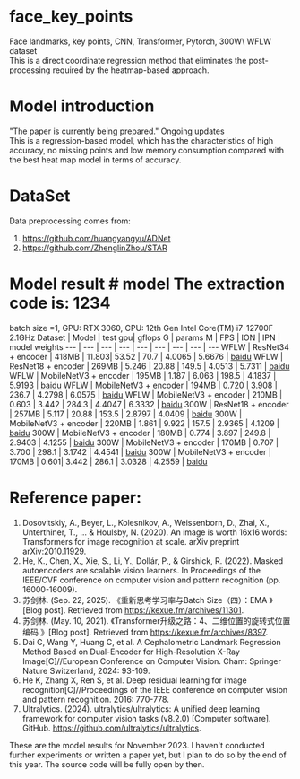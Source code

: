 # face_key_points
Face landmarks, key points, CNN, Transformer, Pytorch, 300W\ WFLW dataset    
This is a direct coordinate regression method that eliminates the post-processing required by the heatmap-based approach.
# Model introduction
"The paper is currently being prepared." Ongoing updates  
This is a regression-based model, which has the characteristics of high accuracy, no missing points and low memory consumption compared with the best heat map model in terms of accuracy.

# DataSet
Data preprocessing comes from: 
1. https://github.com/huangyangyu/ADNet
2. https://github.com/ZhenglinZhou/STAR

# Model result # model The extraction code is: 1234
batch size =1, GPU: RTX 3060,  CPU: 12th Gen Intel Core(TM) i7-12700F 2.1GHz
Dataset | Model | test gpu| gflops G | params M | FPS  | ION | IPN | model weights 
--- | --- | --- | --- | --- | --- | --- | --- | --- 
WFLW | ResNet34    + encoder | 418MB | 11.803| 53.52 | 70.7  | 4.0065 | 5.6676 | [baidu](https://pan.baidu.com/s/1_eJ-h2f8McT4FLbvYOblZw)
WFLW | ResNet18    + encoder | 269MB | 5.246 | 20.88 | 149.5 | 4.0513 | 5.7311 | [baidu](https://pan.baidu.com/s/1OXZunG99sPmfzkh_wWPdlg)
WFLW | MobileNetV3 + encoder | 195MB | 1.187 | 6.063 | 198.5 | 4.1837 | 5.9193 | [baidu](https://pan.baidu.com/s/1sRGdWvxnCBm6a_ETL9o2vA)
WFLW | MobileNetV3 + encoder | 194MB | 0.720 | 3.908 | 236.7 | 4.2798 | 6.0575 | [baidu](https://pan.baidu.com/s/1cxT5pok8B3p14fVLbmYCLw)
WFLW | MobileNetV3 + encoder | 210MB | 0.603 | 3.442 | 284.3 | 4.4047 | 6.3332 | [baidu](https://pan.baidu.com/s/12eBRv9EnsFYGSWK06BAxqw)
300W | ResNet18    + encoder | 257MB | 5.117 | 20.88 | 153.5 | 2.8797 | 4.0409 | [baidu](https://pan.baidu.com/s/1NAxkBTTMxx4meAk2Ao54pw)
300W | MobileNetV3 + encoder | 220MB | 1.861 | 9.922 | 157.5 | 2.9365 | 4.1209 | [baidu](https://pan.baidu.com/s/1vYoox7kgyh9rY2RF4IUavg)
300W | MobileNetV3 + encoder | 180MB | 0.774 | 3.897 | 249.8 | 2.9403 | 4.1255 | [baidu](https://pan.baidu.com/s/1qey_OruuDY17mo97n5Nhk)
300W | MobileNetV3 + encoder | 170MB | 0.707 | 3.700 | 298.1 | 3.1742 | 4.4541 | [baidu](https://pan.baidu.com/s/1PakB77oi4r0LAHKuIsQluA)
300W | MobileNetV3 + encoder | 170MB | 0.601|  3.442 | 286.1 | 3.0328 | 4.2559 | [baidu](https://pan.baidu.com/s/1AGtCWIn2nU6xX7nOcwRUwQ)


# Reference paper:
1. Dosovitskiy, A., Beyer, L., Kolesnikov, A., Weissenborn, D., Zhai, X., Unterthiner, T., ... & Houlsby, N. (2020). An image is worth 16x16 words: Transformers for image recognition at scale. arXiv preprint arXiv:2010.11929.   
2. He, K., Chen, X., Xie, S., Li, Y., Dollár, P., & Girshick, R. (2022). Masked autoencoders are scalable vision learners. In Proceedings of the IEEE/CVF conference on computer vision and pattern recognition (pp. 16000-16009).   
3. 苏剑林. (Sep. 22, 2025). 《重新思考学习率与Batch Size（四）：EMA 》[Blog post]. Retrieved from https://kexue.fm/archives/11301.   
4. 苏剑林. (May. 10, 2021). 《Transformer升级之路：4、二维位置的旋转式位置编码 》[Blog post]. Retrieved from https://kexue.fm/archives/8397.   
5. Dai C, Wang Y, Huang C, et al. A Cephalometric Landmark Regression Method Based on Dual-Encoder for High-Resolution X-Ray Image[C]//European Conference on Computer Vision. Cham: Springer Nature Switzerland, 2024: 93-109.   
6. He K, Zhang X, Ren S, et al. Deep residual learning for image recognition[C]//Proceedings of the IEEE conference on computer vision and pattern recognition. 2016: 770-778.   
7. Ultralytics. (2024). ultralytics/ultralytics: A unified deep learning framework for computer vision tasks (v8.2.0) [Computer software]. GitHub. https://github.com/ultralytics/ultralytics.    


These are the model results for November 2023. I haven't conducted further experiments or written a paper yet, but I plan to do so by the end of this year.
The source code will be fully open by then.





